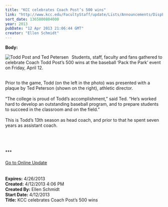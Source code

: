 ```yaml
---
title: "KCC celebrates Coach Post’s 500 wins"
link: "http://www.kcc.edu/FacultyStaff/update/Lists/Announcements/DispForm.aspx?ID=1077"
sort_date: 1365800804000
year: 2013
pubDate: "12 Apr 2013 21:06:44 GMT"
creator: "Ellen Schmidt"
---
```


<div><b>Body:</b> <div class="ExternalClass7BA394DEA6B647928258E15FC08C7022">
<div>
<div style="float:left;margin-right:6px"><img alt="Todd Post and Ted Petersen" src="/SiteCollectionImages/PostPetersen.JPG" /></div>
<p> Students, staff, faculty and fans gathered to celebrate Coach Todd Post’s 500 wins at the baseball ‘Pack the Park’ event on Friday, April 12. </p></div>
<div><br />Prior to the game, Todd (on the left in the photo) was presented with a plaque by Ted Peterson (shown on the right), athletic director. </div>
<div><br />“The college is proud of Todd’s accomplishment,” said Ted. “He’s worked hard to develop an outstanding baseball program, and to prepare students to succeed in the classroom and on the field.”</div>
<div><br />This is Todd’s 13th season as head coach, and prior to that he spent seven years as assistant coach.</div>
<div> </div>
<div> </div>
<div>
<div> </div>
<div> </div>
<div>
<div>***</div>
<div> </div>
<div><a href="/FacultyStaff/update/Pages/dailyupdate.aspx">Go to Online Update</a></div>
<div> </div><br /></div></div></div></div>
<div><b>Expires:</b> 4/26/2013</div>
<div><b>Created:</b> 4/12/2013 4:06 PM</div>
<div><b>Created By:</b> Ellen Schmidt</div>
<div><b>Start Date:</b> 4/12/2013</div>
<div><b>Title:</b> KCC celebrates Coach Post’s 500 wins</div>
